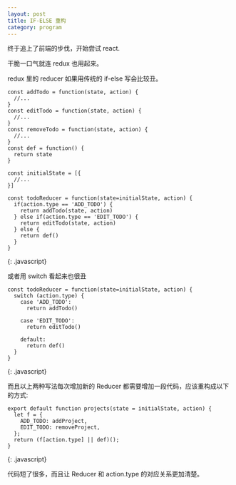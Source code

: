 ```yaml
---
layout: post
title: IF-ELSE 重构
category: program
---
```


终于追上了前端的步伐，开始尝试 react.

干脆一口气就连 redux 也用起来。

redux 里的 reducer 如果用传统的 if-else 写会比较丑。

~~~
const addTodo = function(state, action) {
  //...
}
const editTodo = function(state, action) {
  //...
}
const removeTodo = function(state, action) {
  //...
}
const def = function() {
  return state
}

const initialState = [{
  //...
}]

const todoReducer = function(state=initialState, action) {
  if(action.type == 'ADD_TODO') {
    return addTodo(state, action)
  } else if(action.type == 'EDIT_TODO') {
    return editTodo(state, action)
  } else {
    return def()
  }
} 
~~~
{: .javascript}

或者用 switch 看起来也很丑

~~~
const todoReducer = function(state=initialState, action) {
  switch (action.type) {
    case 'ADD_TODO':
      return addTodo()

    case 'EDIT_TODO':
      return editTodo()

    default:
      return def()
  }
}
~~~
{: .javascript}

而且以上两种写法每次增加新的 Reducer 都需要增加一段代码，应该重构成以下的方式:

~~~
export default function projects(state = initialState, action) {
  let f = {
    ADD_TODO: addProject, 
    EDIT_TODO: removeProject,
  };
  return (f[action.type] || def)();
}
~~~
{: .javascript}

代码短了很多，而且让 Reducer 和 action.type 的对应关系更加清楚。